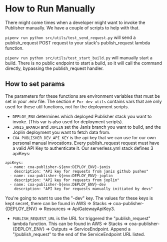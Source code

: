 # How to Run Manually

There might come times when a developer might want to invoke the Publisher manually. We have a couple of scripts to help with that.

`pipenv run python src/utils/test_send_request.py` will send a publish_request POST request to your stack's publish_request lambda function.

`pipenv run python src/utils/test_start_build.py` will manually start a build. There is no public endpoint to start a build, so it will call the command directly, bypassing the publish_request handler.

## How to set params
The parameters for these functions are environment variables that must be set in your .env file. The section `# For dev utils` contains vars that are only used for these util functions, not for the deployment scripts.

- `DEPLOY_ENV` determines which deployed Publisher stack you want to invoke. (This var is also used for deployment scripts).
- `JANIS_BRANCH` and `JOPLIN` set the Janis branch you want to build, and the Joplin deployment you want to fetch data from.
- `COA_PUBLISHER_DEV_API_KEY` is the api key that we can use for our own personal manual invocations. Every publish_request request must have a valid API Key to authenticate it. Our serverless.yml stack defines 3 apiKeys:

```
apiKeys:
  - name: coa-publisher-${env:DEPLOY_ENV}-janis
    description: "API key for requests from janis github pushes"
  - name: coa-publisher-${env:DEPLOY_ENV}-joplin
    description: "API key for requests from joplin"
  - name: coa-publisher-${env:DEPLOY_ENV}-dev
    description: "API key for requests manually initiated by devs"
```

You're going to want to use the "-dev" key. The values for these keys is kept secret, there can be found in AWS => Stacks => coa-publisher-{DEPLOY_ENV} => Resources => ApiGatewayApiKey3.

- `PUBLISH_REQUEST_URL` is the URL for triggered the "publish_request" lambda function. This can be found in AWS => Stacks => coa-publisher-{DEPLOY_ENV} => Outputs => ServiceEndpoint. Append a "/publish_request" to the end of the ServiceEndpoint URL listed.
